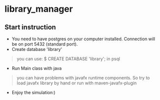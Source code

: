 # library_manager
## Start instruction

* You need to have postgres on your computer installed. Connection will be on port 5432 (standard port).
* Create database 'library'
> you can use: $ CREATE DATABASE 'library'; in psql
* Run Main class with java
> you can have problems with javafx runtime components.
> So try to load javafx library by hand or run with maven-javafx-plugin
* Enjoy the simulation:)